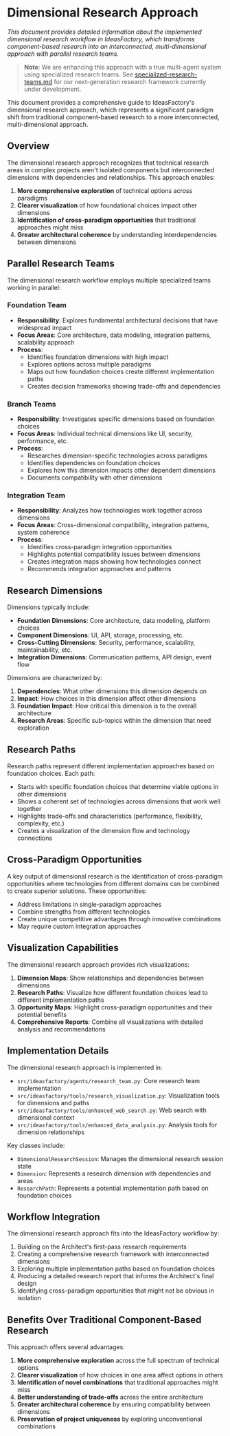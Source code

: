 # Dimensional Research Approach

*This document provides detailed information about the implemented dimensional research workflow in IdeasFactory, which transforms component-based research into an interconnected, multi-dimensional approach with parallel research teams.*

> **Note**: We are enhancing this approach with a true multi-agent system using specialized research teams. See [specialized-research-teams.md](specialized-research-teams.md) for our next-generation research framework currently under development.

This document provides a comprehensive guide to IdeasFactory's dimensional research approach, which represents a significant paradigm shift from traditional component-based research to a more interconnected, multi-dimensional approach.

## Overview

The dimensional research approach recognizes that technical research areas in complex projects aren't isolated components but interconnected dimensions with dependencies and relationships. This approach enables:

1. **More comprehensive exploration** of technical options across paradigms
2. **Clearer visualization** of how foundational choices impact other dimensions
3. **Identification of cross-paradigm opportunities** that traditional approaches might miss
4. **Greater architectural coherence** by understanding interdependencies between dimensions

## Parallel Research Teams

The dimensional research workflow employs multiple specialized teams working in parallel:

### Foundation Team

- **Responsibility**: Explores fundamental architectural decisions that have widespread impact
- **Focus Areas**: Core architecture, data modeling, integration patterns, scalability approach
- **Process**:
  - Identifies foundation dimensions with high impact
  - Explores options across multiple paradigms
  - Maps out how foundation choices create different implementation paths
  - Creates decision frameworks showing trade-offs and dependencies

### Branch Teams

- **Responsibility**: Investigates specific dimensions based on foundation choices
- **Focus Areas**: Individual technical dimensions like UI, security, performance, etc.
- **Process**:
  - Researches dimension-specific technologies across paradigms
  - Identifies dependencies on foundation choices
  - Explores how this dimension impacts other dependent dimensions
  - Documents compatibility with other dimensions

### Integration Team

- **Responsibility**: Analyzes how technologies work together across dimensions
- **Focus Areas**: Cross-dimensional compatibility, integration patterns, system coherence
- **Process**:
  - Identifies cross-paradigm integration opportunities
  - Highlights potential compatibility issues between dimensions
  - Creates integration maps showing how technologies connect
  - Recommends integration approaches and patterns

## Research Dimensions

Dimensions typically include:

- **Foundation Dimensions**: Core architecture, data modeling, platform choices
- **Component Dimensions**: UI, API, storage, processing, etc.
- **Cross-Cutting Dimensions**: Security, performance, scalability, maintainability, etc.
- **Integration Dimensions**: Communication patterns, API design, event flow

Dimensions are characterized by:

1. **Dependencies**: What other dimensions this dimension depends on
2. **Impact**: How choices in this dimension affect other dimensions
3. **Foundation Impact**: How critical this dimension is to the overall architecture
4. **Research Areas**: Specific sub-topics within the dimension that need exploration

## Research Paths

Research paths represent different implementation approaches based on foundation choices. Each path:

- Starts with specific foundation choices that determine viable options in other dimensions
- Shows a coherent set of technologies across dimensions that work well together
- Highlights trade-offs and characteristics (performance, flexibility, complexity, etc.)
- Creates a visualization of the dimension flow and technology connections

## Cross-Paradigm Opportunities

A key output of dimensional research is the identification of cross-paradigm opportunities where technologies from different domains can be combined to create superior solutions. These opportunities:

- Address limitations in single-paradigm approaches
- Combine strengths from different technologies
- Create unique competitive advantages through innovative combinations
- May require custom integration approaches

## Visualization Capabilities

The dimensional research approach provides rich visualizations:

1. **Dimension Maps**: Show relationships and dependencies between dimensions
2. **Research Paths**: Visualize how different foundation choices lead to different implementation paths
3. **Opportunity Maps**: Highlight cross-paradigm opportunities and their potential benefits
4. **Comprehensive Reports**: Combine all visualizations with detailed analysis and recommendations

## Implementation Details

The dimensional research approach is implemented in:

- `src/ideasfactory/agents/research_team.py`: Core research team implementation
- `src/ideasfactory/tools/research_visualization.py`: Visualization tools for dimensions and paths
- `src/ideasfactory/tools/enhanced_web_search.py`: Web search with dimensional context
- `src/ideasfactory/tools/enhanced_data_analysis.py`: Analysis tools for dimension relationships

Key classes include:

- `DimensionalResearchSession`: Manages the dimensional research session state
- `Dimension`: Represents a research dimension with dependencies and areas
- `ResearchPath`: Represents a potential implementation path based on foundation choices

## Workflow Integration

The dimensional research approach fits into the IdeasFactory workflow by:

1. Building on the Architect's first-pass research requirements
2. Creating a comprehensive research framework with interconnected dimensions
3. Exploring multiple implementation paths based on foundation choices
4. Producing a detailed research report that informs the Architect's final design
5. Identifying cross-paradigm opportunities that might not be obvious in isolation

## Benefits Over Traditional Component-Based Research

This approach offers several advantages:

1. **More comprehensive exploration** across the full spectrum of technical options
2. **Clearer visualization** of how choices in one area affect options in others
3. **Identification of novel combinations** that traditional approaches might miss
4. **Better understanding of trade-offs** across the entire architecture
5. **Greater architectural coherence** by ensuring compatibility between dimensions
6. **Preservation of project uniqueness** by exploring unconventional combinations